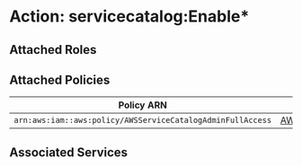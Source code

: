 # Action: servicecatalog:Enable*

## Attached Roles

## Attached Policies

| Policy ARN | Policy Name |
|------------|-------------|
| `arn:aws:iam::aws:policy/AWSServiceCatalogAdminFullAccess` | [AWSServiceCatalogAdminFullAccess](../policies.md#awsservicecatalogadminfullaccess) |

## Associated Services

